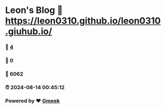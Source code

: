 # Leon's Blog :link: https://leon0310.github.io/leon0310.giuhub.io/ 
### :page_facing_up: [4](https://leon0310.github.io/leon0310.giuhub.io//tag.html) 
### :speech_balloon: 0 
### :hibiscus: 6062 
### :alarm_clock: 2024-08-14 00:45:12 
### Powered by :heart: [Gmeek](https://github.com/Meekdai/Gmeek)
